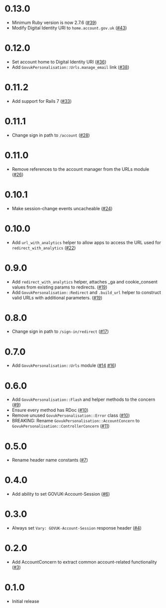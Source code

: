 # 0.13.0

- Minimum Ruby version is now 2.7.6 ([#39](https://github.com/alphagov/govuk_personalisation/pull/39))
- Modify Digital Identity URI to `home.account.gov.uk` ([#43](https://github.com/alphagov/govuk_personalisation/pull/43))

# 0.12.0

- Set account home to Digital Identity URI ([#36](https://github.com/alphagov/govuk_personalisation/pull/36))
- Add `GovukPersonalisation::Urls.manage_email` link ([#38](https://github.com/alphagov/govuk_personalisation/pull/38))

# 0.11.2

- Add support for Rails 7 ([#33](https://github.com/alphagov/govuk_personalisation/pull/33))

# 0.11.1

- Change sign in path to `/account` ([#28](https://github.com/alphagov/govuk_personalisation/pull/28))

# 0.11.0

- Remove references to the account manager from the URLs module ([#26](https://github.com/alphagov/govuk_personalisation/pull/26))

# 0.10.1

- Make session-change events uncacheable ([#24](https://github.com/alphagov/govuk_personalisation/pull/24))

# 0.10.0

- Add `url_with_analytics` helper to allow apps to access the URL used for `redirect_with_analytics` ([#22](https://github.com/alphagov/govuk_personalisation/pull/22))

# 0.9.0

- Add `redirect_with_analytics` helper, attaches \_ga and cookie_consent values from existing params to redirects. ([#19](https://github.com/alphagov/govuk_personalisation/pull/19))
- Add `GovukPersonalisation::Redirect` and `.build_url` helper to construct valid URLs with additional parameters. ([#19](https://github.com/alphagov/govuk_personalisation/pull/19))

# 0.8.0

- Change sign in path to `/sign-in/redirect` ([#17](https://github.com/alphagov/govuk_personalisation/pull/17))

# 0.7.0

- Add `GovukPersonalisation::Urls` module ([#14](https://github.com/alphagov/govuk_personalisation/pull/14) [#16](https://github.com/alphagov/govuk_personalisation/pull/16))

# 0.6.0

- Add `GovukPersonalisation::Flash` and helper methods to the concern ([#9](https://github.com/alphagov/govuk_personalisation/pull/9))
- Ensure every method has RDoc ([#10](https://github.com/alphagov/govuk_personalisation/pull/10))
- Remove unused `GovukPersonalisation::Error` class ([#10](https://github.com/alphagov/govuk_personalisation/pull/10))
- BREAKING: Rename `GovukPersonalisation::AccountConcern` to `GovukPersonalisation::ControllerConcern` ([#11](https://github.com/alphagov/govuk_personalisation/pull/11))

# 0.5.0

- Rename header name constants ([#7](https://github.com/alphagov/govuk_personalisation/pull/7))

# 0.4.0

- Add ability to set GOVUK-Account-Session ([#6](https://github.com/alphagov/govuk_personalisation/pull/6))

# 0.3.0

- Always set `Vary: GOVUK-Account-Session` response header ([#4](https://github.com/alphagov/govuk_personalisation/pull/4))

# 0.2.0

- Add AccountConcern to extract common account-related functionality ([#3](https://github.com/alphagov/govuk_personalisation/pull/3))

# 0.1.0

- Initial release
